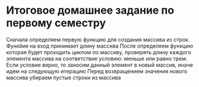 # Итоговое домашнее задание по первому семестру
Сначала определяем первую функцию для создания массива из строк. Функйия на вход принимает длину массива
После определяем функцию которая будет проходить циклом по массиву, проверять длину каждого элемента массива на соответствие условию: меньше или равно трем.
Если условие верно, то заносим данный элемент в новый массив, иначе идем на следующую итерацию
Перед возвращением значения нового массива убираем пустые строки из массива
